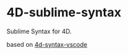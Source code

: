 # 4D-sublime-syntax
Sublime Syntax for 4D.

based on [4d-syntax-vscode](https://github.com/miyako/4d-syntax-vscode)
